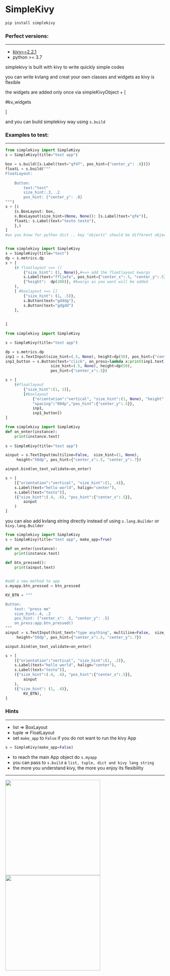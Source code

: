 # SimpleKivy

```bash
pip install simplekivy
```

### Perfect versions:
-------
* [kivy==2.2.1]("https://pypi.org/project/Kivy/2.2.1/") 
* python >= 3.7


simplekivy is built with kivy to write quickly simple codes

you can write kvlang and creat your own classes and widgets as kivy is flexible

the widgets are added only once via simpleKivyObject + [

#kv_widgets

]

and you can build simplekivy way using `s.build`

### Examples to test:
-----

```python
from simplekivy import SimpleKivy
s = SimpleKivy(title="test app")

box = s.build([s.Label(text="qf47", pos_hint={"center_y": .8})])
floatL = s.build("""
FloatLayout:
    
    Button:
        text:"test"
        size_hint:.3, .2
        pos_hint: {"center_y": .8}
""")
s + [(
    {s.BoxLayout: box,
    s.BoxLayout(size_hint=(None, None)): [s.Label(text="qfe")],
    floatL: s.Label(text="testo testo"),
    },)
]
#as you know for python dict .. key "objects" should be different objects

```

```python

from simplekivy import SimpleKivy
s = SimpleKivy(title="test")
dp = s.metrics.dp
s + [
    (# floatlayout <=> ()
        {"size_hint": (1, None)},#<=> add the floatlayout kwargs
        s.Label(text="ffljwfe", pos_hint={"center_x":.5, "center_y":.5}),
        {"height":  dp(200)}, #kwargs as you want will be added 
    ),
    [ #boxlayout <=> []
        {"size_hint": (1, .5)},
        s.Button(text="gdddg"),
        s.Button(text="gdgdd")
    ],
    
 
]


```


```python
from simplekivy import SimpleKivy

s = SimpleKivy(title="test app")

dp = s.metrics.dp
inp1 = s.TextInput(size_hint=(.5, None), height=dp(50), pos_hint={"center_x":.5})
inp1_button = s.Button(text="click", on_press=lambda x:print(inp1.text),
                    size_hint=(.5, None), height=dp(50),
                    pos_hint={"center_x":.5})

s + [
    (#floatlayout
        {"size_hint":(1, 1)},
        [#boxlayout
            {"orientation":"vertical", "size_hint":(1, None), "height":dp(200),
            "spacing":"60dp","pos_hint":{"center_y":.5}},
            inp1, 
            inp1_button])
]

```



```python
from simplekivy import SimpleKivy
def on_enter(instance):
    print(instance.text)
    
s = SimpleKivy(title="test app")

ainput = s.TextInput(multiline=False,  size_hint=(1, None),
     height="50dp", pos_hint={"center_x":.5, "center_y":.7})

ainput.bind(on_text_validate=on_enter)

s + [
    [{"orientation":"vertical", "size_hint":(1, .4)},
    s.Label(text="hello world", halign="center"),
    s.Label(text="testo")],
    ({"size_hint":(.4, .6), "pos_hint":{"center_x":.5}},
        ainput
    )
]
```

you can also add kvlang string directly instead of using 
`s.lang.Builder`
or `kivy.lang.Builder`

```python
from simplekivy import SimpleKivy
s = SimpleKivy(title="test app", make_app=True)

def on_enter(instance):
    print(instance.text)
    
def btn_pressed():
    print(ainput.text)


#add a new method to app
s.myapp.btn_pressed = btn_pressed

KV_BTN = """

Button:
    text: "press me"
    size_hint:.4, .2
    pos_hint: {"center_x": .5, "center_y": .5}
    on_press:app.btn_pressed()
"""
ainput = s.TextInput(hint_text="type anything", multiline=False,  size_hint=(1, None),
     height="50dp", pos_hint={"center_x":.5, "center_y":.7})

ainput.bind(on_text_validate=on_enter)

s + [
    [{"orientation":"vertical", "size_hint":(1, .2)},
    s.Label(text="hello world", halign="center"),
    s.Label(text="testo")],
    ({"size_hint":(.4, .4), "pos_hint":{"center_x":.5}},
        ainput 
    ),
    ({"size_hint": (1, .4)},
        KV_BTN),
]


```

### Hints
------

- list => BoxLayout
- tuple => FloatLayout
- set `make_app` to `False` if you do not want to run the kivy App 
```python
s = SimpleKivy(make_app=False)
```
- to reach the main App object do `s.myapp`
- you can pass to `s.build` a `list, tuple, dict and kivy lang string`
- the more you understand kivy, the more you enjoy its flexibility

----

<img src="https://github.com/yousuf60/SimpleKivy/assets/64571068/997481b1-20cb-4571-91f5-fed311f6f7bc" width="300">

<img src="https://github.com/yousuf60/SimpleKivy/assets/64571068/9e9e445e-0c6f-45de-9580-cd7fbde1f010" width="300">
